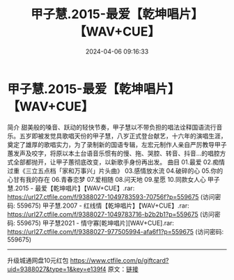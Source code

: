 ﻿---
title: 甲子慧.2015-最爱【乾坤唱片】【WAV+CUE】
date: 2024-04-06 09:16:33
categories: WAV车载音乐、镜像
tags: 华语中文
---
# 甲子慧.2015-最爱【乾坤唱片】【WAV+CUE】

简介
甜美般的嗓音、跃动的轻快节奏，甲子慧以不带负担的唱法诠释国语流行音乐。五岁即被发觉具歌唱天份的甲子慧，八岁正式登台献艺，十六年的演唱生涯，奠定了雄厚的歌唱实力，为了录制新的国语专辑，左宏元制作人亲自严厉教导甲子蕙发声及咬字，将原以本土台语音乐惯有的慢、拖、哭腔、转音、抖音...的唱腔方式全部都抛开，让甲子蕙彻底改变，以新歌手身份再出发。
曲目
01.最爱
02.痴情过重《三立五点档「家和万事兴」片头曲》
03.感情放水流
04.破碎的心
05.你的心甘有我的存在
06.青春恋梦
07.爱相随
08.问天地
09.星愿
10.同款女人心
甲子慧.2015 - 最爱【乾坤唱片】【WAV+CUE】.rar: https://url27.ctfile.com/f/9388027-1049783593-70756f?p=559675
(访问密码: 559675)
甲子慧.2007 - 红线情【乾坤唱片】【WAV+CUE】.rar: https://url27.ctfile.com/f/9388027-1049783716-b2b2b1?p=559675
(访问密码: 559675)
甲子慧2021 - 情守寡[乾坤唱片][WAV+CUE].rar: https://url27.ctfile.com/f/9388027-977505994-afa6f1?p=559675
(访问密码: 559675)
****************************************************************************************************************************************
升级城通网盘10元红包 https://www.ctfile.com/p/giftcard?uid=9388027&type=1&key=e139f4
原文：[链接](https://blog.sina.com.cn/s/blog_1647c7e760103150r.html)